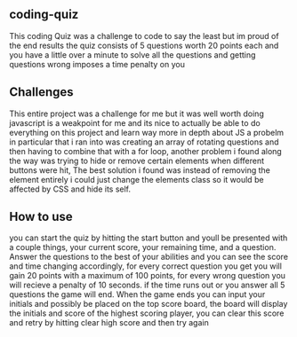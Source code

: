 ## coding-quiz

This coding Quiz was a challenge to code to say the least but im proud of the end results
the quiz consists of 5 questions worth 20 points each and you have a little over a minute to solve all the questions and getting questions wrong imposes a time penalty on you

## Challenges

This entire project was a challenge for me but it was well worth doing
javascript is a weakpoint for me and its nice to actually be able to do everything on this project and learn way more in depth about JS
a probelm in particular that i ran into was creating an array of rotating questions and then having to combine that with a for loop, another problem i found along the way was trying to hide or remove certain elements when different buttons were hit, The best solution i found was instead of removing the element entirely i could just change the elements class so it would be affected by CSS and hide its self.

## How to use

you can start the quiz by hitting the start button and youll be presented with a couple things, your current score, your remaining time, and a question. Answer the questions to the best of your abilities and you can see the score and time changing accordingly, for every correct question you get you will gain 20 points with a maximum of 100 points, for every wrong question you will recieve a penalty of 10 seconds. if the time runs out or you answer all 5 questions the game will end.
When the game ends you can input your initials and possibly be placed on the top score board, the board will display the initials and score of the highest scoring player, you can clear this score and retry by hitting clear high score and then try again